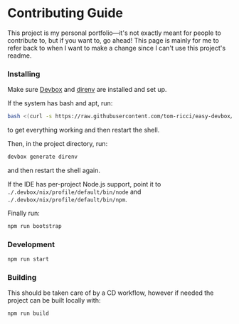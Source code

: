 # Contributing Guide
This project is my personal portfolio&mdash;it's not exactly meant for people to contribute to, but if you want to, go ahead! This page is mainly for me to refer back to when I want to make a change since I can't use this project's readme.
### Installing
Make sure [Devbox](https://jetpack.io/devbox) and [direnv](https://direnv.net/) are installed and set up. 

If the system has bash and apt, run:
```bash
bash <(curl -s https://raw.githubusercontent.com/tom-ricci/easy-devbox/master/script.sh)
```
to get everything working and then restart the shell.

Then, in the project directory, run:
```bash
devbox generate direnv
```
and then restart the shell again.

If the IDE has per-project Node.js support, point it to `./.devbox/nix/profile/default/bin/node` and `./.devbox/nix/profile/default/bin/npm`.

Finally run:
```bash
npm run bootstrap
```

### Development
```bash
npm run start
```

### Building
This should be taken care of by a CD workflow, however if needed the project can be built locally with:
```bash
npm run build
```
